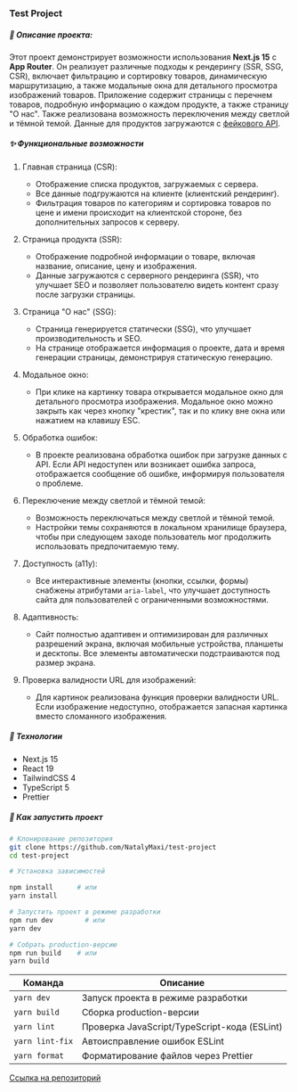 ### Test Project

##### 📜 Описание проекта:

Этот проект демонстрирует возможности использования **Next.js 15** с **App Router**. Он реализует различные подходы к рендерингу (SSR, SSG, CSR), включает фильтрацию и сортировку товаров, динамическую маршрутизацию, а также модальные окна для детального просмотра изображений товаров. Приложение содержит страницы с перечнем товаров, подробную информацию о каждом продукте, а также страницу "О нас". Также реализована возможность переключения между светлой и тёмной темой.
Данные для продуктов загружаются с [фейкового API](https://fakeapi.platzi.com/en/rest/products/).

##### ✨ Функциональные возможности

1. Главная страница (CSR):
   - Отображение списка продуктов, загружаемых с сервера.
   - Все данные подгружаются на клиенте (клиентский рендеринг).
   - Фильтрация товаров по категориям и сортировка товаров по цене и имени происходит на клиентской стороне, без дополнительных запросов к серверу.

2. Страница продукта (SSR):
   - Отображение подробной информации о товаре, включая название, описание, цену и изображения.
   - Данные загружаются с серверного рендеринга (SSR), что улучшает SEO и позволяет пользователю видеть контент сразу после загрузки страницы.

3. Страница "О нас" (SSG):
   - Страница генерируется статически (SSG), что улучшает производительность и SEO.
   - На странице отображается информация о проекте, дата и время генерации страницы, демонстрируя статическую генерацию.

4. Модальное окно:
   - При клике на картинку товара открывается модальное окно для детального просмотра изображения. Модальное окно можно закрыть как через кнопку "крестик", так и по клику вне окна или нажатием на клавишу ESC.

5. Обработка ошибок:
   - В проекте реализована обработка ошибок при загрузке данных с API. Если API недоступен или возникает ошибка запроса, отображается сообщение об ошибке, информируя пользователя о проблеме.

6. Переключение между светлой и тёмной темой:
   - Возможность переключаться между светлой и тёмной темой.
   - Настройки темы сохраняются в локальном хранилище браузера, чтобы при следующем заходе пользователь мог продолжить использовать предпочитаемую тему.

7. Доступность (a11y):
   - Все интерактивные элементы (кнопки, ссылки, формы) снабжены атрибутами `aria-label`, что улучшает доступность сайта для пользователей с ограниченными возможностями.

8. Адаптивность:
   - Сайт полностью адаптивен и оптимизирован для различных разрешений экрана, включая мобильные устройства, планшеты и десктопы. Все элементы автоматически подстраиваются под размер экрана.

9. Проверка валидности URL для изображений:
   - Для картинок реализована функция проверки валидности URL. Если изображение недоступно, отображается запасная картинка вместо сломанного изображения.

##### 📁 Технологии

- Next.js 15
- React 19
- TailwindCSS 4
- TypeScript 5
- Prettier

##### 🚀 Как запустить проект

```bash
# Клонирование репозитория
git clone https://github.com/NatalyMaxi/test-project
cd test-project

# Установка зависимостей

npm install      # или
yarn install

# Запустить проект в режиме разработки
npm run dev        # или
yarn dev

# Собрать production-версию
npm run build    # или
yarn build

```

| Команда         | Описание                                     |
| --------------- | -------------------------------------------- |
| `yarn dev`      | Запуск проекта в режиме разработки           |
| `yarn build`    | Сборка production-версии                     |
| `yarn lint`     | Проверка JavaScript/TypeScript-кода (ESLint) |
| `yarn lint-fix` | Автоисправление ошибок ESLint                |
| `yarn format`   | Форматирование файлов через Prettier         |

[Ссылка на репозиторий](https://github.com/NatalyMaxi/test-project)